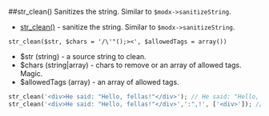 ##str_clean()
Sanitizes the string. Similar to ```$modx->sanitizeString```.

* [str_clean()](./core/components/modhelpers/docs/en/str_clean.md) - sanitize the string. Similar to ```$modx->sanitizeString```.

```str_clean($str, $chars = '/\'"();><', $allowedTags = array())```
- $str (string) - a source string to clean.
- $chars (string|array) - chars to remove or an array of allowed tags. Magic.
- $allowedTags (array) - an array of allowed tags.

```php
str_clean('<div>He said: "Hello, fellas!"</div>'); // He said: "Hello, fellas!
str_clean('<div>He said: "Hello, fellas!"</div>',':",!', ['<div>']); // <div>He said Hello fellas</div>

```